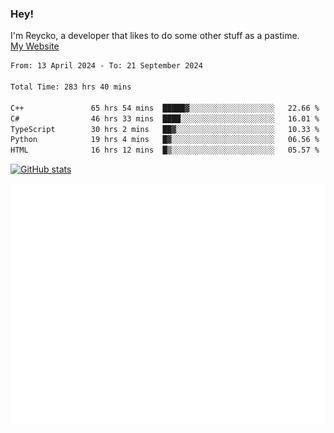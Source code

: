### Hey!
I'm Reycko, a developer that likes to do some other stuff as a pastime.  
[My Website](https://reycko.root.sx)

<!--START_SECTION:wakasection-->

```txt
From: 13 April 2024 - To: 21 September 2024

Total Time: 283 hrs 40 mins

C++               65 hrs 54 mins  █████▓░░░░░░░░░░░░░░░░░░░   22.66 %
C#                46 hrs 33 mins  ████░░░░░░░░░░░░░░░░░░░░░   16.01 %
TypeScript        30 hrs 2 mins   ██▓░░░░░░░░░░░░░░░░░░░░░░   10.33 %
Python            19 hrs 4 mins   █▓░░░░░░░░░░░░░░░░░░░░░░░   06.56 %
HTML              16 hrs 12 mins  █▒░░░░░░░░░░░░░░░░░░░░░░░   05.57 %
```

<!--END_SECTION:wakasection-->

[![GitHub stats](https://github-readme-stats.vercel.app/api?username=Reycko&show_icons=true&theme=dark&hide_title=true&count_private=true)](https://github.com/anuraghazra/github-readme-stats)

![Metrics](/github-metrics.svg)
